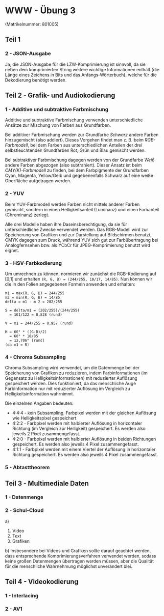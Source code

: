 # WWW - Übung 3
(Matrikelnummer: 801005)
## Teil 1
### 2 - JSON-Ausgabe
Ja, die JSON-Ausgabe für die LZW-Komprimierung ist sinnvoll, da sie neben dem komprimierten String weitere wichtige Informationen enthält (die Länge eines Zeichens in Bits und das Anfangs-Wörterbuch), welche für die Dekodierung benötigt werden.

## Teil 2 - Grafik- und Audiokodierung
### 1 - Additive und subtraktive Farbmischung
Additive und subtraktive Farbmischung verwenden unterschiedliche Ansätze zur Mischung von Farben aus Grundfarben. 

Bei additiver Farbmischung werden zur Grundfarbe *Schwarz* andere Farben hinzugemischt (also addiert). Dieses Vorgehen findet man z. B. beim *RGB-Farbmodell*, bei dem Farben aus unterschiedlichen Anteilen der drei selbstleuchtenden Grundfarben Rot, Grün und Blau gemischt werden.

Bei subtraktiver Farbmischung dagegen werden von der Grundfarbe *Weiß* andere Farben abgezogen (also subtrahiert). Dieser Ansatz ist beim *CMY(K)-Farbmodell* zu finden, bei dem Farbpigmente der Grundfarben Cyan, Magenta, Yellow/Gelb und gegebenenfalls Schwarz auf eine weiße Oberfläche aufgetragen werden.
### 2 - YUV
Beim YUV-Farbmodell werden Farben nicht mittels anderer Farben gemischt, sondern in einen Helligkeitsanteil (Luminanz) und einen Farbanteil (Chrominanz) zerlegt. 

Alle drei Modelle haben ihre Daseinsberechtigung, da sie für unterschiedliche Zwecke verwendet werden. Das RGB-Modell wird zur Speicherung von Grafiken und zur Darstellung auf Bildschirmen benutzt, CMYK dagegen zum Druck, während YUV sich gut zur Farbübertragung bei Analogfernsehen bzw. als YCbCr für JPEG-Komprimierung benutzt wird eignet.
### 3 - HSV-Farbkodierung
Um umrechnen zu können, normieren wir zunächst die RGB-Kodierung auf [0,1] und erhalten ```(R, G, B) = (244/255, 10/17, 14/85)```. Nun können wir die in den Folien angegebenen Formeln anwenden und erhalten:
``` 
m1 = max(R, G, B) = 244/255
m2 = min(R, G, B) = 14/85
delta = m1 - m 2 = 202/255

S = delta/m1 = (202/255)/(244/255) 
  = 101/122 = 0,828 (rund)

V = m1 = 244/255 = 0,957 (rund)

H = 60° * ((G-B)/2)
  = 60° * 18/85
  = 12,706° (rund)
(da m1 = R)
```
### 4 - Chroma Subsampling
Chroma Subsampling wird verwendet, um die Datenmenge bei der Speicherung von Grafiken zu reduzieren, indem Farbinformationen (im Gegensatz zu Helligkeitsinformationen) mit reduzierter Auflösung gespeichert werden. Dies funktioniert, da das menschliche Auge Farbinformation nur mit reduzierter Auflösung im Vergleich zu Helligkeitsinformation wahrnimmt.

Die einzelnen Angaben bedeuten:
 - 4:4:4 - kein Subsampling, Farbpixel werden mit der gleichen Auflösung wie Helligkeitspixel gespeichert
 - 4:2:2 - Farbpixel werden mit halbierter Auflösung in horizontaler Richtung (im Vergleich zur Helligkeit) gespeichert. Es werden also jeweils 2 Pixel zusammengefasst.
 - 4:2:0 - Farbpixel werden mit halbierter Auflösung in beiden Richtungen gespeichert. Es werden also jeweils 4 Pixel zusammengefasst.
 - 4:1:1 - Farbpixel werden mit einem Viertel der Auflösung in horizontaler Richtung gespeichert. Es werden also jeweils 4 Pixel zusammengefasst.

### 5 - Abtasttheorem

## Teil 3 - Multimediale Daten
### 1 - Datenmenge
### 2 - Schul-Cloud
a)
 1. Video
 2. Text
 3. Grafiken

b) Insbesondere bei Videos und Grafiken sollte darauf geachtet werden, dass entsprechende Komprimierungsverfahren verwendet werden, sodass keine großen Datenmengen übertragen werden müssen, aber die Qualität für die menschliche Wahrnehmung möglichst unverändert blei.


## Teil 4 - Videokodierung
### 1 - Interlacing
### 2 - AV1
<!--stackedit_data:
eyJoaXN0b3J5IjpbLTEwNjY4Njg2MzMsOTUxNDc2NDAzLDEyOD
M2Mzg0OTgsLTE5ODY0NTI1MDYsLTUzNTc5OTk2NywxOTAzOTg5
ODQ1LC0xMTE5MzYyOTQzLC0xODMxMTU0Njc0XX0=
-->